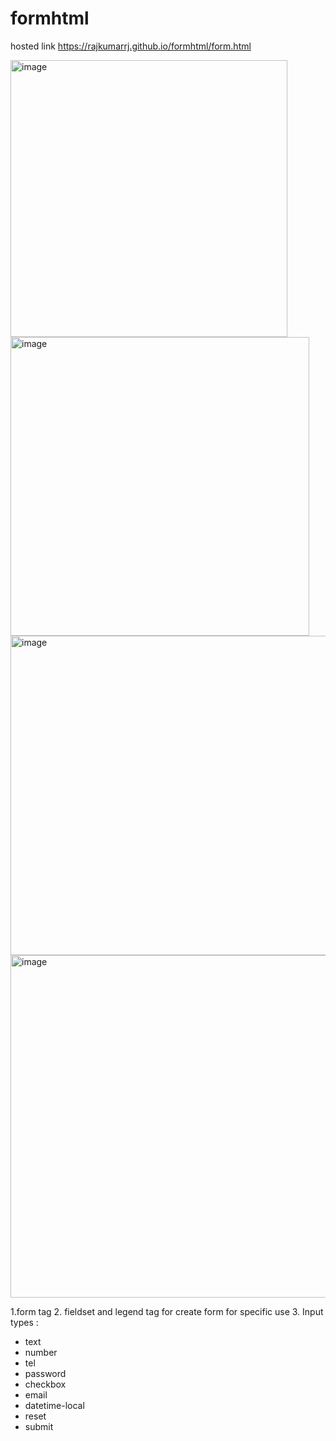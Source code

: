 # formhtml

hosted link https://rajkumarrj.github.io/formhtml/form.html

<img width="443" alt="image" src="https://github.com/RajkumarRj/formhtml/assets/142428565/d8b21249-685b-4802-8655-4d65f18c5e49">
<img width="478" alt="image" src="https://github.com/RajkumarRj/formhtml/assets/142428565/9c03bab6-5ebe-4ec4-8f53-76b28cee8abb">
<img width="511" alt="image" src="https://github.com/RajkumarRj/formhtml/assets/142428565/f11f144a-9c7c-4dff-aa42-d74a0ba112e8">
<img width="548" alt="image" src="https://github.com/RajkumarRj/formhtml/assets/142428565/136d2941-1243-4ae7-9994-1fd89943e3b1">

1.form tag
2. fieldset and legend tag for create form for specific use
3.
 Input types :
- text 
- number
- tel
- password 
- checkbox
- email
- datetime-local 
- reset
- submit
